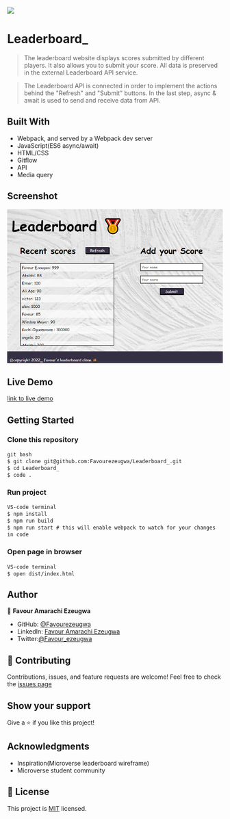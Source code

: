 ![](https://img.shields.io/badge/Microverse-blueviolet)

# Leaderboard\_

> The leaderboard website displays scores submitted by different players. It also allows you to submit your score. All data is preserved in the external Leaderboard API service.

> The Leaderboard API is connected in order to implement the actions behind the "Refresh" and "Submit" buttons. In the last step, async & await is used to send and receive data from API.

## Built With

- Webpack, and served by a Webpack dev server
- JavaScript(ES6 async/await)
- HTML/CSS
- Gitflow
- API
- Media query

## Screenshot

![screenshot](./src/images/leaderboard.png)


## Live Demo

[link to live demo](https://favourezeugwa.github.io/Leaderboard_/)


## Getting Started

### Clone this repository

```
git bash
$ git clone git@github.com:Favourezeugwa/Leaderboard_.git
$ cd Leaderboard_
$ code .
```

### Run project

```
VS-code terminal
$ npm install
$ npm run build
$ npm run start # this will enable webpack to watch for your changes in code
```

### Open page in browser

```
VS-code terminal
$ open dist/index.html
```

## Author

👤 **Favour Amarachi Ezeugwa**

- GitHub: [@Favourezeugwa](https://github.com/Favourezeugwa)
- LinkedIn: [Favour Amarachi Ezeugwa](https://www.linkedin.com/in/favour-amarachi-ezeugwa-a5bb31149/)
- Twitter:[@Favour_ezeugwa](https://twitter.com/Favour_ezeugwa)

## 🤝 Contributing

Contributions, issues, and feature requests are welcome!
Feel free to check the [issues page](https://github.com/Favourezeugwa/Leaderboard_/issues)

## Show your support

Give a ⭐️ if you like this project!

## Acknowledgments

- Inspiration(Microverse leaderboard wireframe)
- Microverse student community

## 📝 License

This project is [MIT](./MIT.md) licensed.
